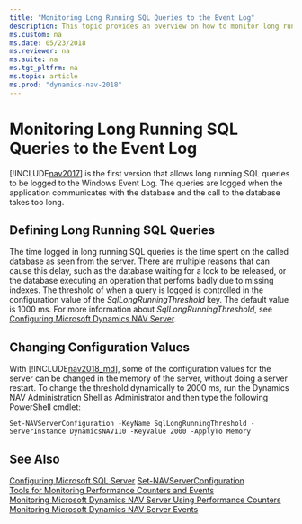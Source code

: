 ```yaml
---
title: "Monitoring Long Running SQL Queries to the Event Log"
description: This topic provides an overview on how to monitor long running SQL queries in the event log starting with NAV 2017. 
ms.custom: na
ms.date: 05/23/2018
ms.reviewer: na
ms.suite: na
ms.tgt_pltfrm: na
ms.topic: article
ms.prod: "dynamics-nav-2018"
---
```

# Monitoring Long Running SQL Queries to the Event Log

<!-- This topic needs to be updated for the BC autumn release. -->
 
[!INCLUDE[nav2017](includes/nav2017.md)] is the first version that allows long running SQL queries to be logged to the Windows Event Log. The queries are logged when the application communicates with the database and the call to the database takes too long.

## Defining Long Running SQL Queries 
The time logged in long running SQL queries is the time spent on the called database as seen from the server. There are multiple reasons that can cause this delay, such as the database waiting for a lock to be released, or the database executing an operation that perfoms badly due to missing indexes.
The threshold of when a query is logged is controlled in the configuration value of the *SqlLongRunningThreshold* key. The default value is 1000 ms. For more information about *SqlLongRunningThreshold*, see [Configuring Microsoft Dynamics NAV Server](configuring-microsoft-dynamics-nav-server.md#database-settings). 

## Changing Configuration Values
With [!INCLUDE[nav2018_md](includes/nav2018_md.md)], some of the configuration values for the server can be changed in the memory of the server, without doing a server restart. To change the threshold dynamically to 2000 ms, run the Dynamics NAV Administration Shell as Administrator and then type the following PowerShell cmdlet:

```
Set-NAVServerConfiguration -KeyName SqlLongRunningThreshold -ServerInstance DynamicsNAV110 -KeyValue 2000 -ApplyTo Memory
```



## See Also
<!-- Include 
[Troubleshooting: Using the Event Log to Monitor Long Running SQL Queries in Dynamics NAV](troubleshooting-long-running-queries-using-event-log.md) once is done. -->

[Configuring Microsoft SQL Server](Configuring-Microsoft-SQL-Server.md) 
[Set-NAVServerConfiguration](https://go.microsoft.com/fwlink/?linkid=401394)   
[Tools for Monitoring Performance Counters and Events](Tools-for-Monitoring-Performance-Counters-and-Events.md)  
[Monitoring Microsoft Dynamics NAV Server Using Performance Counters](Monitoring-Microsoft-Dynamics-NAV-Server-Using-Performance-Counters.md)  
[Monitoring Microsoft Dynamics NAV Server Events](Monitoring-Microsoft-Dynamics-NAV-Server-Events.md)    


